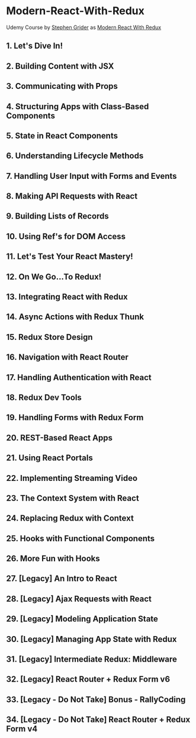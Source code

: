 # Modern-React-With-Redux

Udemy Course by [Stephen Grider](https://wipro.udemy.com/user/sgslo/) as [Modern React With Redux](https://www.udemy.com/react-redux/)

## 1. Let's Dive In!

## 2. Building Content with JSX

## 3. Communicating with Props

## 4. Structuring Apps with Class-Based Components

## 5. State in React Components

## 6. Understanding Lifecycle Methods

## 7. Handling User Input with Forms and Events

## 8. Making API Requests with React

## 9. Building Lists of Records

## 10. Using Ref's for DOM Access

## 11. Let's Test Your React Mastery!

## 12. On We Go...To Redux!

## 13. Integrating React with Redux

## 14. Async Actions with Redux Thunk

## 15. Redux Store Design

## 16. Navigation with React Router

## 17. Handling Authentication with React

## 18. Redux Dev Tools

## 19. Handling Forms with Redux Form

## 20. REST-Based React Apps

## 21. Using React Portals

## 22. Implementing Streaming Video

## 23. The Context System with React

## 24. Replacing Redux with Context

## 25. Hooks with Functional Components

## 26. More Fun with Hooks

## 27. [Legacy] An Intro to React

## 28. [Legacy] Ajax Requests with React

## 29. [Legacy] Modeling Application State

## 30. [Legacy] Managing App State with Redux

## 31. [Legacy] Intermediate Redux: Middleware

## 32. [Legacy] React Router + Redux Form v6

## 33. [Legacy - Do Not Take] Bonus - RallyCoding

## 34. [Legacy - Do Not Take] React Router + Redux Form v4
